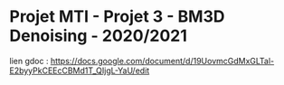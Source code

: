 # Projet MTI - Projet 3 - BM3D Denoising - 2020/2021

lien gdoc : https://docs.google.com/document/d/19UovmcGdMxGLTal-E2byyPkCEEcCBMd1T_QIjgL-YaU/edit
